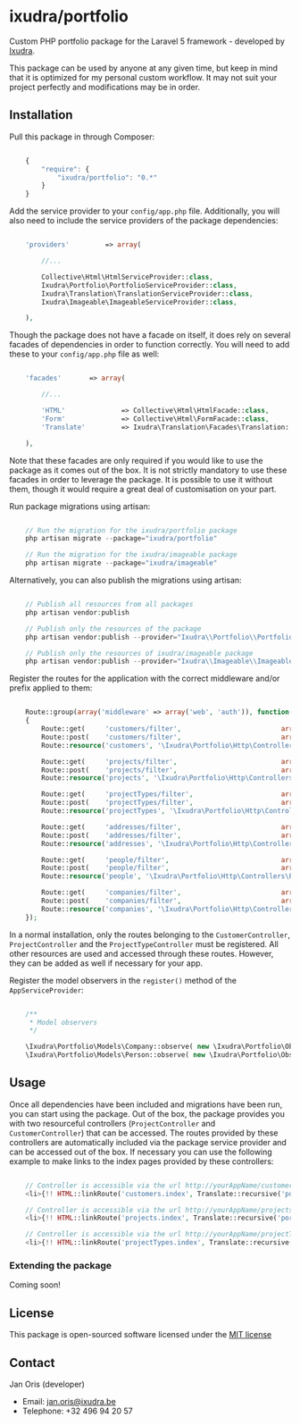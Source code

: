 ixudra/portfolio
=====================

Custom PHP portfolio package for the Laravel 5 framework - developed by [Ixudra](http://ixudra.be).

This package can be used by anyone at any given time, but keep in mind that it is optimized for my personal custom workflow. It may not suit your project perfectly and modifications may be in order.



## Installation

Pull this package in through Composer:

```js

    {
        "require": {
            "ixudra/portfolio": "0.*"
        }
    }

```

Add the service provider to your `config/app.php` file. Additionally, you will also need to include the service providers of the package dependencies:

```php

    'providers'         => array(

        //...

        Collective\Html\HtmlServiceProvider::class,
        Ixudra\Portfolio\PortfolioServiceProvider::class,
        Ixudra\Translation\TranslationServiceProvider::class,
        Ixudra\Imageable\ImageableServiceProvider::class,

    ),

```

Though the package does not have a facade on itself, it does rely on several facades of dependencies in order to function correctly. You will need to add these to your `config/app.php` file as well:

```php

    'facades'       => array(

        //...

        'HTML'              => Collective\Html\HtmlFacade::class,
        'Form'              => Collective\Html\FormFacade::class,
        'Translate'         => Ixudra\Translation\Facades\Translation::class,

    ),

```

Note that these facades are only required if you would like to use the package as it comes out of the box. It is not strictly mandatory to use these facades in order to leverage the package. It is possible to use it without them, though it would require a great deal of customisation on your part.

Run package migrations using artisan:

```php

    // Run the migration for the ixudra/portfolio package
    php artisan migrate --package="ixudra/portfolio"

    // Run the migration for the ixudra/imageable package
    php artisan migrate --package="ixudra/imageable"

```

Alternatively, you can also publish the migrations using artisan:

```php

    // Publish all resources from all packages
    php artisan vendor:publish

    // Publish only the resources of the package
    php artisan vendor:publish --provider="Ixudra\\Portfolio\\PortfolioServiceProvider" --tag="migrations"

    // Publish only the resources of ixudra/imageable package
    php artisan vendor:publish --provider="Ixudra\\Imageable\\ImageableServiceProvider" --tag="migrations"

```

Register the routes for the application with the correct middleware and/or prefix applied to them:

```php

    Route::group(array('middleware' => array('web', 'auth')), function()
    {
        Route::get(     'customers/filter',                         array('as' => 'customers.filter',                        'uses' => '\Ixudra\Portfolio\Http\Controllers\CustomerController@filter'));
        Route::post(    'customers/filter',                         array('as' => 'customers.filter.process',                'uses' => '\Ixudra\Portfolio\Http\Controllers\CustomerController@filter'));
        Route::resource('customers', '\Ixudra\Portfolio\Http\Controllers\CustomerController');

        Route::get(     'projects/filter',                          array('as' => 'projects.filter',                        'uses' => '\Ixudra\Portfolio\Http\Controllers\ProjectController@filter'));
        Route::post(    'projects/filter',                          array('as' => 'projects.filter.process',                'uses' => '\Ixudra\Portfolio\Http\Controllers\ProjectController@filter'));
        Route::resource('projects', '\Ixudra\Portfolio\Http\Controllers\ProjectController');

        Route::get(     'projectTypes/filter',                      array('as' => 'projectTypes.filter',                    'uses' => '\Ixudra\Portfolio\Http\Controllers\ProjectTypeController@filter'));
        Route::post(    'projectTypes/filter',                      array('as' => 'projectTypes.filter.process',            'uses' => '\Ixudra\Portfolio\Http\Controllers\ProjectTypeController@filter'));
        Route::resource('projectTypes', '\Ixudra\Portfolio\Http\Controllers\ProjectTypeController');

        Route::get(     'addresses/filter',                         array('as' => 'addresses.filter',                       'uses' => '\Ixudra\Portfolio\Http\Controllers\AddressController@filter'));
        Route::post(    'addresses/filter',                         array('as' => 'addresses.filter.process',               'uses' => '\Ixudra\Portfolio\Http\Controllers\AddressController@filter'));
        Route::resource('addresses', '\Ixudra\Portfolio\Http\Controllers\AddressController');

        Route::get(     'people/filter',                            array('as' => 'people.filter',                          'uses' => '\Ixudra\Portfolio\Http\Controllers\PersonController@filter'));
        Route::post(    'people/filter',                            array('as' => 'people.filter.process',                  'uses' => '\Ixudra\Portfolio\Http\Controllers\PersonController@filter'));
        Route::resource('people', '\Ixudra\Portfolio\Http\Controllers\PersonController');

        Route::get(     'companies/filter',                         array('as' => 'companies.filter',                       'uses' => '\Ixudra\Portfolio\Http\Controllers\CompanyController@filter'));
        Route::post(    'companies/filter',                         array('as' => 'companies.filter.process',               'uses' => '\Ixudra\Portfolio\Http\Controllers\CompanyController@filter'));
        Route::resource('companies', '\Ixudra\Portfolio\Http\Controllers\CompanyController');
    });

```

In a normal installation, only the routes belonging to the `CustomerController`, `ProjectController` and the `ProjectTypeController` must be registered. All other resources are used and accessed through these routes. However, they can be added as well if necessary for your app.

Register the model observers in the `register()` method of the `AppServiceProvider`:

```php

    /**
     * Model observers
     */

    \Ixudra\Portfolio\Models\Company::observe( new \Ixudra\Portfolio\Observers\CustomerModelObserver() );
    \Ixudra\Portfolio\Models\Person::observe( new \Ixudra\Portfolio\Observers\CustomerModelObserver() );

```



## Usage

Once all dependencies have been included and migrations have been run, you can start using the package. Out of the box, the package provides you with two resourceful controllers (`ProjectController` and `CustomerController`) that can be accessed. The routes provided by these controllers are automatically included via the package service provider and can be accessed out of the box. If necessary you can use the following example to make links to the index pages provided by these controllers:

```php

    // Controller is accessible via the url http://yourAppName/customers
    <li>{!! HTML::linkRoute('customers.index', Translate::recursive('portfolio::admin.menu.title.index', array('model' => 'customer'))) !!}</li>

    // Controller is accessible via the url http://yourAppName/projects
    <li>{!! HTML::linkRoute('projects.index', Translate::recursive('portfolio::admin.menu.title.index', array('model' => 'project'))) !!}</li>

    // Controller is accessible via the url http://yourAppName/projectTypes
    <li>{!! HTML::linkRoute('projectTypes.index', Translate::recursive('portfolio::admin.menu.title.index', array('model' => 'projectType'))) !!}</li>

```


### Extending the package

Coming soon!




## License

This package is open-sourced software licensed under the [MIT license](http://opensource.org/licenses/MIT)




## Contact

Jan Oris (developer)

- Email: jan.oris@ixudra.be
- Telephone: +32 496 94 20 57

